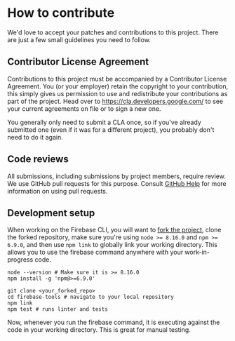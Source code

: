 # How to contribute

We'd love to accept your patches and contributions to this project. There are
just a few small guidelines you need to follow.

## Contributor License Agreement

Contributions to this project must be accompanied by a Contributor License
Agreement. You (or your employer) retain the copyright to your contribution,
this simply gives us permission to use and redistribute your contributions as
part of the project. Head over to <https://cla.developers.google.com/> to see
your current agreements on file or to sign a new one.

You generally only need to submit a CLA once, so if you've already submitted one
(even if it was for a different project), you probably don't need to do it
again.

## Code reviews

All submissions, including submissions by project members, require review. We
use GitHub pull requests for this purpose. Consult [GitHub Help] for more
information on using pull requests.

[github help]: https://help.github.com/articles/about-pull-requests/

## Development setup

When working on the Firebase CLI, you will want to [fork the project](https://help.github.com/articles/fork-a-repo/), clone the forked repository, make sure you're using `node >= 8.16.0` and `npm >= 6.9.0`, and then use `npm link` to globally link your working directory. This allows you to use the firebase command anywhere with your work-in-progress code.

```
node --version # Make sure it is >= 8.16.0
npm install -g 'npm@>=6.9.0'

git clone <your_forked_repo>
cd firebase-tools # navigate to your local repository
npm link
npm test # runs linter and tests
```

Now, whenever you run the firebase command, it is executing against the code in your working directory. This is great for manual testing.
